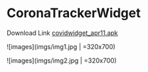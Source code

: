 # CoronaTrackerWidget

Download Link <a href="https://drive.google.com/open?id=1NobeOmsrIDFE0ppDtyvVb6oD42EMuYt_">covidwidget_apr11.apk</a>

![images](imgs/img1.jpg | =320x700)

![images](imgs/img2.jpg | =320x700)

